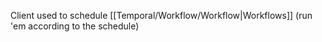 Client used to schedule [[Temporal/Workflow/Workflow|Workflows]] (run 'em according to the schedule)
